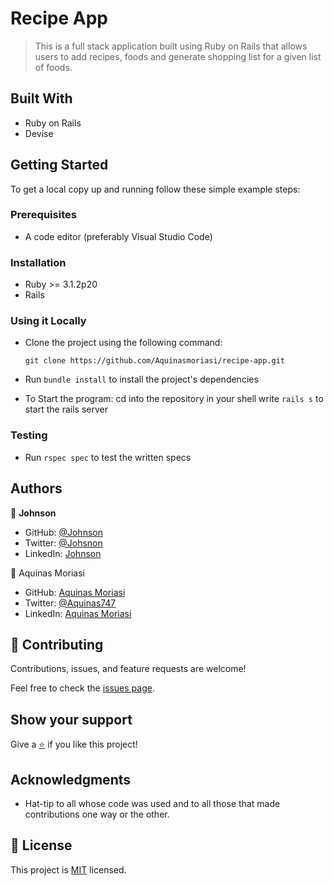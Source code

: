 # Recipe App

> This is a full stack application built using Ruby on Rails that allows users to add recipes, foods and generate shopping list for a given list of foods.

## Built With
 
- Ruby on Rails
- Devise

## Getting Started

To get a local copy up and running follow these simple example steps:

### Prerequisites

- A code editor (preferably Visual Studio Code)
<!-- ### Video description  -->

### Installation

- Ruby >= 3.1.2p20
- Rails

### Using it Locally

- Clone the project using the following command: 
  ```
  git clone https://github.com/Aquinasmoriasi/recipe-app.git
  ```
- Run `bundle install` to install the project's dependencies

- To Start the program:
  cd into the repository in your shell
  write `rails s` to start the rails server

### Testing
- Run `rspec spec` to test the written specs

## Authors

👤 **Johnson**

- GitHub: [@Johnson](https://github.com/ifzyy)
- Twitter: [@Johsnon](https://twitter.com/JohnsnEmmanuel)
- LinkedIn: [Johnson](https://linkedin.com/in/johnson-emmanuel)

👤 Aquinas Moriasi

- GitHub: [Aquinas Moriasi](https://github.com/Aquinasmoriasi)
- Twitter: [@Aquinas747](https://twitter.com/Aquinas747)
- LinkedIn: [Aquinas Moriasi](https://twitter.com/aquinas-moriasi)

## 🤝 Contributing

Contributions, issues, and feature requests are welcome!

Feel free to check the [issues page](https://github.com/Aquinasmoriasi/recipe-app/issues).

## Show your support

Give a [⭐️](https://github.com/Aquinasmoriasi/recipe-app/stargazers) if you like this project!

## Acknowledgments
- Hat-tip to all whose code was used and to all those that made contributions one way or the other.

## 📝 License

This project is [MIT](LICENSE) licensed.
